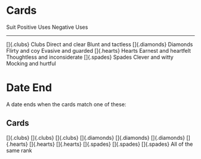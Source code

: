 # Cards

 Suit                  Positive Uses             Negative Uses
------                 ------------------------- -------------------------
[]{.clubs} Clubs       Direct and clear          Blunt and tactless
[]{.diamonds} Diamonds Flirty and coy            Evasive and guarded
[]{.hearts} Hearts     Earnest and heartfelt     Thoughtless and inconsiderate
[]{.spades} Spades     Clever and witty          Mocking and hurtful


# Date End

A date ends when the cards match one of these:

 Cards
-------                               
[]{.clubs} []{.clubs} []{.clubs}
[]{.diamonds} []{.diamonds} []{.diamonds}
[]{.hearts} []{.hearts} []{.hearts}
[]{.spades} []{.spades} []{.spades}
All of the same rank

